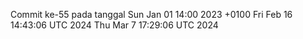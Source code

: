 Commit ke-55 pada tanggal Sun Jan 01 14:00 2023 +0100
Fri Feb 16 14:43:06 UTC 2024
Thu Mar  7 17:29:06 UTC 2024
